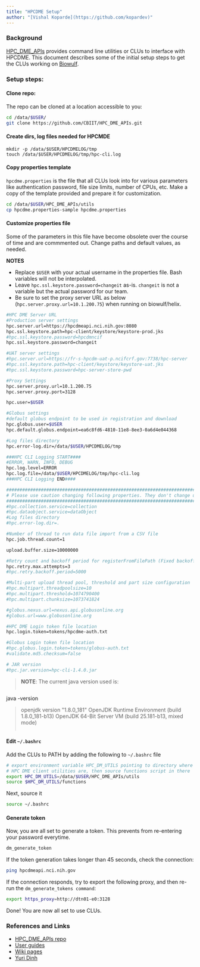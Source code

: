 ```yaml
---
title: "HPCDME Setup"
author: "[Vishal Koparde](https://github.com/kopardev)"
---
```


### Background

[HPC_DME_APIs](https://github.com/CBIIT/HPC_DME_APIs/) provides command line utilities or CLUs to interface with HPCDME. This document describes some of the initial setup steps to get the CLUs working on [Biowulf](https://hpc.nih.gov/).

### Setup steps:

#### Clone repo:

The repo can be cloned at a location accessible to you:

```bash
cd /data/$USER/
git clone https://github.com/CBIIT/HPC_DME_APIs.git
```

#### Create dirs, log files needed for HPCMDE
```
mkdir -p /data/$USER/HPCDMELOG/tmp
touch /data/$USER/HPCDMELOG/tmp/hpc-cli.log
```


#### Copy properties template

`hpcdme.properties` is the file that all CLUs look into for various parameters like authentication password, file size limits, number of CPUs, etc. Make a copy of the template provided and prepare it for customization.

```bash
cd /data/$USER/HPC_DME_APIs/utils
cp hpcdme.properties-sample hpcdme.properties
```

#### Customize properties file

Some of the parameters in this file have become obsolete over the course of time and are commmented out. Change paths and default values, as needed.

**NOTES**

- Replace `$USER` with your actual username in the properties file. Bash variables will not be interpolated.
- Leave `hpc.ssl.keystore.password=changeit` as-is. `changeit` is not a variable but the actual password for our team.
- Be sure to set the proxy server URL as below (`hpc.server.proxy.url=10.1.200.75`) when running on biowulf/helix.

```bash
#HPC DME Server URL
#Production server settings
hpc.server.url=https://hpcdmeapi.nci.nih.gov:8080
hpc.ssl.keystore.path=hpc-client/keystore/keystore-prod.jks
#hpc.ssl.keystore.password=hpcdmncif
hpc.ssl.keystore.password=changeit

#UAT server settings
#hpc.server.url=https://fr-s-hpcdm-uat-p.ncifcrf.gov:7738/hpc-server
#hpc.ssl.keystore.path=hpc-client/keystore/keystore-uat.jks
#hpc.ssl.keystore.password=hpc-server-store-pwd

#Proxy Settings
hpc.server.proxy.url=10.1.200.75
hpc.server.proxy.port=3128

hpc.user=$USER

#Globus settings
#default globus endpoint to be used in registration and download
hpc.globus.user=$USER
hpc.default.globus.endpoint=ea6c8fd6-4810-11e8-8ee3-0a6d4e044368

#Log files directory
hpc.error-log.dir=/data/$USER/HPCDMELOG/tmp

###HPC CLI Logging START####
#ERROR, WARN, INFO, DEBUG
hpc.log.level=ERROR
hpc.log.file=/data/$USER/HPCDMELOG/tmp/hpc-cli.log
###HPC CLI Logging END####

#############################################################################
# Please use caution changing following properties. They don't change usually
#############################################################################
#hpc.collection.service=collection
#hpc.dataobject.service=dataObject
#Log files directory
#hpc.error-log.dir=.

#Number of thread to run data file import from a CSV file
hpc.job.thread.count=1

upload.buffer.size=10000000

#Retry count and backoff period for registerFromFilePath (Fixed backoff)
hpc.retry.max.attempts=3
#hpc.retry.backoff.period=5000

#Multi-part upload thread pool, threshold and part size configuration
#hpc.multipart.threadpoolsize=10
#hpc.multipart.threshold=1074790400
#hpc.multipart.chunksize=1073741824

#globus.nexus.url=nexus.api.globusonline.org
#globus.url=www.globusonline.org

#HPC DME Login token file location
hpc.login.token=tokens/hpcdme-auth.txt

#Globus Login token file location
#hpc.globus.login.token=tokens/globus-auth.txt
#validate.md5.checksum=false

# JAR version
#hpc.jar.version=hpc-cli-1.4.0.jar
```

> **NOTE**: The current java version used is:
> ```bash
java -version
> openjdk version "1.8.0_181"
> OpenJDK Runtime Environment (build 1.8.0_181-b13)
> OpenJDK 64-Bit Server VM (build 25.181-b13, mixed mode)
> ```

#### Edit `~/.bashrc`

Add the CLUs to PATH by adding the following to `~/.bashrc` file

```bash
# export environment variable HPC_DM_UTILS pointing to directory where 
# HPC DME client utilities are, then source functions script in there 
export HPC_DM_UTILS=/data/$USER/HPC_DME_APIs/utils
source $HPC_DM_UTILS/functions
```

Next, source it

```bash
source ~/.bashrc
``` 

#### Generate token

Now, you are all set to generate a token. This prevents from re-entering your password everytime.

```bash
dm_generate_token
```

If the token generation takes longer than 45 seconds, check the connection:
```bash
ping hpcdmeapi.nci.nih.gov
```

If the connection responds, try to export the following proxy, and then re-run the `dm_generate_tokens command`:
```bash
export https_proxy=http://dtn01-e0:3128
```

Done! You are now all set to use CLUs.

### References and Links

  *  [HPC_DME_APIs repo](https://github.com/CBIIT/HPC_DME_APIs/)
  *  [User guides](https://github.com/CBIIT/HPC_DME_APIs/tree/master/doc/guides)
  *  [Wiki pages](https://wiki.nci.nih.gov/display/DMEdoc/Getting+Started+with+DME+CLU)
  *  [Yuri Dinh](mailto:yuri.dinh@nih.gov)
